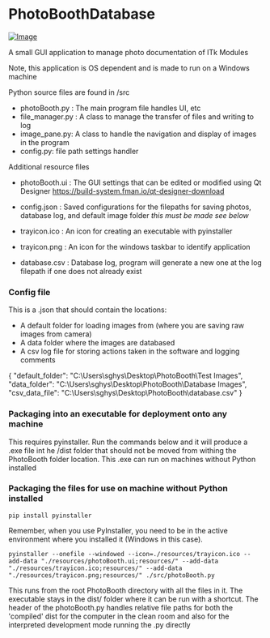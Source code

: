 # PhotoBoothDatabase
[![Image](https://i.imgur.com/dcGuVou.png)](IMAGE_URL)


A small GUI application to manage photo documentation of ITk Modules 

Note, this application is OS dependent and is made to run on a Windows machine

Python source files are found in /src
- photoBooth.py : The main program file handles UI, etc
- file_manager.py : A class to manage the transfer of files and writing to log
- image_pane.py: A class to handle the navigation and display of images in the program
- config.py: file path settings handler

Additional resource files
- photoBooth.ui : The GUI settings that can be edited or modified using Qt Designer https://build-system.fman.io/qt-designer-download
- config.json : Saved configurations for the filepaths for saving photos, database log, and default image folder *this must be made see below*
- trayicon.ico : An icon for creating an executable with pyinstaller
- trayicon.png : An icon for the windows taskbar to identify application

- database.csv : Database log, program will generate a new one at the log filepath if one does not already exist

### Config file
This is a .json that should contain the locations:

- A default folder for loading images from (where you are saving raw images from camera)
- A data folder where the images are databased
- A csv log file for storing actions taken in the software and logging comments

{
    "default_folder": "C:\\Users\\sghys\\Desktop\\PhotoBooth\\Test Images",
    "data_folder": "C:\\Users\\sghys\\Desktop\\PhotoBooth\\Database Images",
    "csv_data_file": "C:\\Users\\sghys\\Desktop\\PhotoBooth\\database.csv"
}

### Packaging into an executable for deployment onto any machine

This requires pyinstaller.  Run the commands below and it will produce a .exe file int he /dist folder that should not be moved from withing the PhotoBooth folder location.  This .exe can run on machines without Python installed

### Packaging the files for use on machine without Python installed
`pip install pyinstaller`    

Remember, when you use PyInstaller, you need to be in the active environment where you installed it (Windows in this case).
```
pyinstaller --onefile --windowed --icon=./resources/trayicon.ico --add-data "./resources/photoBooth.ui;resources/" --add-data "./resources/trayicon.ico;resources/" --add-data "./resources/trayicon.png;resources/" ./src/photoBooth.py
```
This runs from the root PhotoBooth directory with all the files in it.  The executable stays in the dist/ folder where it can be run with a shortcut.  The header of the photoBooth.py handles relative file paths for both the 'compiled' dist for the computer in the clean room and also for the interpreted development mode running the .py directly



